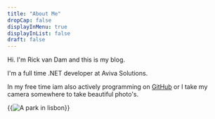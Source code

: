 ```yaml
---
title: "About Me"
dropCap: false
displayInMenu: true
displayInList: false
draft: false
---
```


Hi. I'm Rick van Dam and this is my blog.

I'm a full time .NET developer at Aviva Solutions.

In my free time iam also actively programming on [GitHub](https://github.com/barsonax) or I take my camera somewhere to take beautiful photo's.

{{<image src="park.jpg" alt="A park in lisbon" >}}